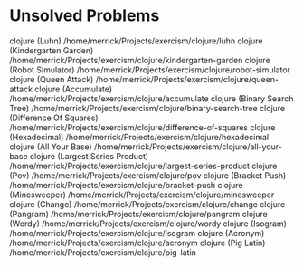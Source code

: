 # Unsolved Problems

  clojure (Luhn)                   /home/merrick/Projects/exercism/clojure/luhn
  clojure (Kindergarten Garden)    /home/merrick/Projects/exercism/clojure/kindergarten-garden
  clojure (Robot Simulator)        /home/merrick/Projects/exercism/clojure/robot-simulator
  clojure (Queen Attack)           /home/merrick/Projects/exercism/clojure/queen-attack
  clojure (Accumulate)             /home/merrick/Projects/exercism/clojure/accumulate
  clojure (Binary Search Tree)     /home/merrick/Projects/exercism/clojure/binary-search-tree
  clojure (Difference Of Squares)  /home/merrick/Projects/exercism/clojure/difference-of-squares
  clojure (Hexadecimal)            /home/merrick/Projects/exercism/clojure/hexadecimal
  clojure (All Your Base)          /home/merrick/Projects/exercism/clojure/all-your-base
  clojure (Largest Series Product) /home/merrick/Projects/exercism/clojure/largest-series-product
  clojure (Pov)                    /home/merrick/Projects/exercism/clojure/pov
  clojure (Bracket Push)           /home/merrick/Projects/exercism/clojure/bracket-push
  clojure (Minesweeper)            /home/merrick/Projects/exercism/clojure/minesweeper
  clojure (Change)                 /home/merrick/Projects/exercism/clojure/change
  clojure (Pangram)                /home/merrick/Projects/exercism/clojure/pangram
  clojure (Wordy)                  /home/merrick/Projects/exercism/clojure/wordy
  clojure (Isogram)                /home/merrick/Projects/exercism/clojure/isogram
  clojure (Acronym)                /home/merrick/Projects/exercism/clojure/acronym
  clojure (Pig Latin)              /home/merrick/Projects/exercism/clojure/pig-latin
